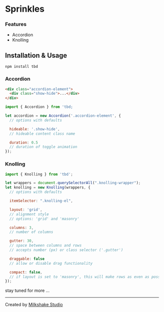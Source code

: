 # Sprinkles

### Features

* Accordion
* Knolling

## Installation & Usage

```
npm install tbd
```

### Accordion
``` html
<div class="accordion-element">
  <div class="show-hide">...</div>
</div>
```

``` js
import { Accordion } from 'tbd;

let accordion = new Accordion('.accordion-element', {
  // options with defaults

  hideable: '.show-hide',
  // hideable content class name

  duration: 0.5
  // duration of toggle animation
});
```

### Knolling

``` js
import { Knolling } from 'tbd';

let wrappers = document.querySelectorAll(".knolling-wrapper");
let knolling = new Knolling(wrappers, {
  // options with defaults

  itemSelector: ".knolling-el",

  layout: 'grid',
  // alignment style
  // options: 'grid' and 'masonry'

  columns: 3,
  // number of columns

  gutter: 30,
  // space between columns and rows
  // accepts number (px) or class selector ('.gutter')

  draggable: false
  // allow or disable drag functionality

  compact: false,
  // if layout is set to 'masonry', this will make rows as even as possible
});
```

stay tuned for more ...

---

Created by [Milkshake Studio](https://milkshake.studio/)
